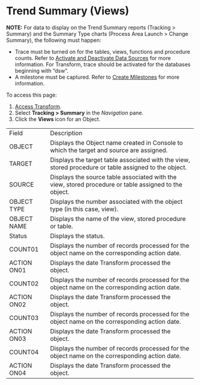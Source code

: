 # Trend Summary (Views)

<span style="font-weight: bold;">NOTE:</span> For data to display on the
Trend Summary reports (Tracking \> Summary) and the Summary Type charts
(Process Area Launch \> Change Summary), the following must happen:

  - Trace must be turned on for the tables, views, functions and
    procedure counts. Refer to [Activate and Deactivate Data
    Sources](../../../Platform/Common/Use_Cases/Activate_and_Deactivate_Data_Source.htm)
    for more information. For Transform, trace should be activated for
    the databases beginning with “dsw”.
  - A milestone must be captured. Refer to [Create
    Milestones](../Use_Cases/Create_Milestones.htm) for more
    information.

To access this page:

1.  [Access Transform](../Config/Access_Transform.htm).
2.  Select <span style="font-weight: bold;">Tracking \> Summary</span>
    in the <span style="font-style: italic;">Navigation</span> pane.
3.  Click the <span style="font-weight: bold;">Views </span>icon for an
    Object.

|             |                                                                                                       |
| ----------- | ----------------------------------------------------------------------------------------------------- |
| Field       | Description                                                                                           |
| OBJECT      | Displays the Object name created in Console to which the target and source are assigned.              |
| TARGET      | Displays the target table associated with the view, stored procedure or table assigned to the object. |
| SOURCE      | Displays the source table associated with the view, stored procedure or table assigned to the object. |
| OBJECT TYPE | Displays the number associated with the object type (in this case, view).                             |
| OBJECT NAME | Displays the name of the view, stored procedure or table.                                             |
| Status      | Displays the <span id="Status" class="popUpLink">status</span>.                                       |
| COUNT01     | Displays the number of records processed for the object name on the corresponding action date.        |
| ACTION ON01 | Displays the date Transform processed the object.                                                     |
| COUNT02     | Displays the number of records processed for the object name on the corresponding action date.        |
| ACTION ON02 | Displays the date Transform processed the object.                                                     |
| COUNT03     | Displays the number of records processed for the object name on the corresponding action date.        |
| ACTION ON03 | Displays the date Transform processed the object.                                                     |
| COUNT04     | Displays the number of records processed for the object name on the corresponding action date.        |
| ACTION ON04 | Displays the date Transform processed the object.                                                     |
